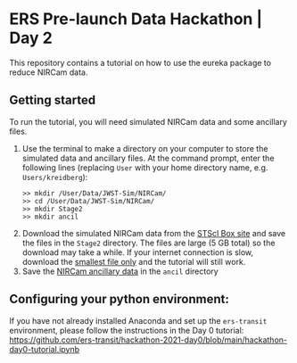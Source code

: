 # ERS Pre-launch Data Hackathon | Day 2
This repository contains a tutorial on how to use the eureka package to reduce NIRCam data.

## Getting started
To run the tutorial, you will need simulated NIRCam data and some ancillary files. 
1. Use the terminal to make a directory on your computer to store the simulated data and ancillary files. At the command prompt, enter the following lines (replacing `User` with your home directory name, e.g. `Users/kreidberg`):
    ```
    >> mkdir /User/Data/JWST-Sim/NIRCam/
    >> cd /User/Data/JWST-Sim/NIRCam/
    >> mkdir Stage2
    >> mkdir ancil
    ```
3. Download the simulated NIRCam data from the [STScI Box site](https://stsci.app.box.com/s/8r6kqh9m53jkwkff0scmed6zx42g307e/folder/135937142862) and save the files in the `Stage2` directory. The files are large (5 GB total) so the download may take a while. If your internet connection is slow, download the [smallest file only](https://stsci.app.box.com/s/8r6kqh9m53jkwkff0scmed6zx42g307e/file/809097167084) and the tutorial will still work.
4. Save the [NIRCam ancillary data](https://github.com/ers-transit/hackathon-2021-day2/tree/main/ancil_files/NIRCam) in the `ancil` directory

## Configuring your python environment:
If you have not already installed Anaconda and set up the `ers-transit` environment, please follow the instructions in the Day 0 tutorial: https://github.com/ers-transit/hackathon-2021-day0/blob/main/hackathon-day0-tutorial.ipynb

